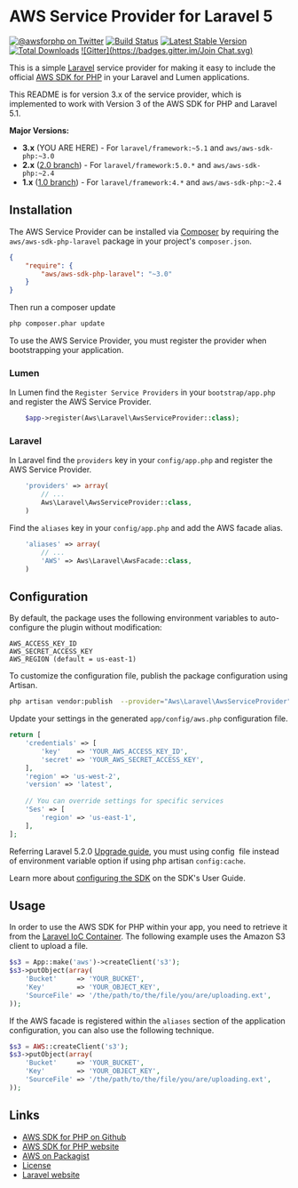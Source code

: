 # AWS Service Provider for Laravel 5

[![@awsforphp on Twitter](http://img.shields.io/badge/twitter-%40awsforphp-blue.svg?style=flat)](https://twitter.com/awsforphp)
[![Build Status](https://img.shields.io/travis/aws/aws-sdk-php-laravel.svg)](https://travis-ci.org/aws/aws-sdk-php-laravel)
[![Latest Stable Version](https://img.shields.io/packagist/v/aws/aws-sdk-php-laravel.svg)](https://packagist.org/packages/aws/aws-sdk-php-laravel)
[![Total Downloads](https://img.shields.io/packagist/dt/aws/aws-sdk-php-laravel.svg)](https://packagist.org/packages/aws/aws-sdk-php-laravel)
[![Gitter](https://badges.gitter.im/Join Chat.svg)](https://gitter.im/aws/aws-sdk-php?utm_source=badge&utm_medium=badge&utm_campaign=pr-badge)

This is a simple [Laravel](http://laravel.com/) service provider for making it easy to include the official
[AWS SDK for PHP](https://github.com/aws/aws-sdk-php) in your Laravel and Lumen applications.

This README is for version 3.x of the service provider, which is implemented to work with Version 3 of the AWS SDK for
PHP and Laravel 5.1.

**Major Versions:**

* **3.x** (YOU ARE HERE) - For `laravel/framework:~5.1` and `aws/aws-sdk-php:~3.0`
* **2.x** ([2.0 branch](https://github.com/aws/aws-sdk-php-laravel/tree/2.0)) - For `laravel/framework:5.0.*` and `aws/aws-sdk-php:~2.4`
* **1.x** ([1.0 branch](https://github.com/aws/aws-sdk-php-laravel/tree/1.0)) - For `laravel/framework:4.*` and `aws/aws-sdk-php:~2.4`

## Installation

The AWS Service Provider can be installed via [Composer](http://getcomposer.org) by requiring the
`aws/aws-sdk-php-laravel` package in your project's `composer.json`.

```json
{
    "require": {
        "aws/aws-sdk-php-laravel": "~3.0"
    }
}
```

Then run a composer update
```sh
php composer.phar update
```

To use the AWS Service Provider, you must register the provider when bootstrapping your application.


### Lumen
In Lumen find the `Register Service Providers` in your `bootstrap/app.php` and register the AWS Service Provider.

```php
    $app->register(Aws\Laravel\AwsServiceProvider::class);
```

### Laravel
In Laravel find the `providers` key in your `config/app.php` and register the AWS Service Provider.

```php
    'providers' => array(
        // ...
        Aws\Laravel\AwsServiceProvider::class,
    )
```

Find the `aliases` key in your `config/app.php` and add the AWS facade alias.

```php
    'aliases' => array(
        // ...
        'AWS' => Aws\Laravel\AwsFacade::class,
    )
```

## Configuration

By default, the package uses the following environment variables to auto-configure the plugin without modification:
```
AWS_ACCESS_KEY_ID
AWS_SECRET_ACCESS_KEY
AWS_REGION (default = us-east-1)
```

To customize the configuration file, publish the package configuration using Artisan.

```sh
php artisan vendor:publish  --provider="Aws\Laravel\AwsServiceProvider"
```

Update your settings in the generated `app/config/aws.php` configuration file.

```php
return [
    'credentials' => [
        'key'    => 'YOUR_AWS_ACCESS_KEY_ID',
        'secret' => 'YOUR_AWS_SECRET_ACCESS_KEY',
    ],
    'region' => 'us-west-2',
    'version' => 'latest',
    
    // You can override settings for specific services
    'Ses' => [
        'region' => 'us-east-1',
    ],
];
```

Referring Laravel 5.2.0 [Upgrade guide](https://laravel.com/docs/5.2/upgrade#upgrade-5.2.0), you must using config 
file instead of environment variable option if using php artisan `config:cache`.

Learn more about [configuring the SDK](http://docs.aws.amazon.com/aws-sdk-php/v3/guide/guide/configuration.html) on
the SDK's User Guide.

## Usage

In order to use the AWS SDK for PHP within your app, you need to retrieve it from the [Laravel IoC
Container](http://laravel.com/docs/ioc). The following example uses the Amazon S3 client to upload a file.

```php
$s3 = App::make('aws')->createClient('s3');
$s3->putObject(array(
    'Bucket'     => 'YOUR_BUCKET',
    'Key'        => 'YOUR_OBJECT_KEY',
    'SourceFile' => '/the/path/to/the/file/you/are/uploading.ext',
));
```

If the AWS facade is registered within the `aliases` section of the application configuration, you can also use the
following technique.

```php
$s3 = AWS::createClient('s3');
$s3->putObject(array(
    'Bucket'     => 'YOUR_BUCKET',
    'Key'        => 'YOUR_OBJECT_KEY',
    'SourceFile' => '/the/path/to/the/file/you/are/uploading.ext',
));
```

## Links

* [AWS SDK for PHP on Github](http://github.com/aws/aws-sdk-php/)
* [AWS SDK for PHP website](http://aws.amazon.com/sdkforphp/)
* [AWS on Packagist](https://packagist.org/packages/aws/)
* [License](http://aws.amazon.com/apache2.0/)
* [Laravel website](http://laravel.com/)
